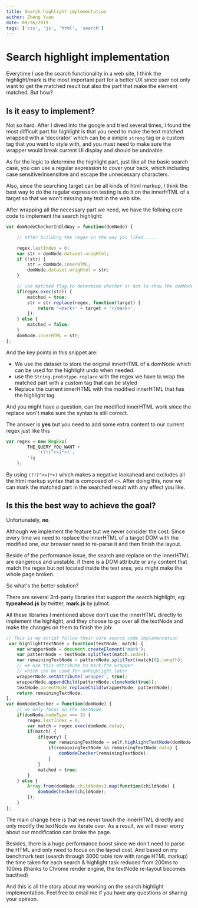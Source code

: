 ```yaml
---
title: Search highlight implementation
author: Zheng Yuan
date: 09/26/2019
tags: ['css', 'js', 'html', 'search']
---
```


Search highlight implementation
============

Everytime I use the search functionality in a web site, I think the highlight/mark is the most important part for a better UX since user not only want to get the matched result but also the part that make the element matched. But how?

Is it easy to implement?
-----

Not so hard. After I dived into the google and tried several times, I found the most difficult part for highlight is that you need to make the text matched wrapped with a 'decorator' which can be a simple `strong` tag or a custom tag that you want to style with, and you must need to make sure the wrapper would break current UI display and should be undoable. 

As for the logic to determine the highlight part, just like all the basic search case, you can use a regular expression to cover your back, which including case sensitive/insensitive and escape the unnecessary characters. 

Also, since the searching target can be all kinds of html markup, I think the best way to do the regular expression testing is do it on the innerHTML of a target so that we won't missing any text in the web site.

After wrapping all the necessary part we need, we have the folloing core code to implement the search highlight:

~~~javascript
var domNodeCheckerInOldWay = function(domNode) {

    // after building the regex in the way you liked.....

    regex.lastIndex = 0;
    var str = domNode.dataset.origHtml;
    if (!str) {
        str = domNode.innerHTML;
        domNode.dataset.origHtml = str;
    }

    // use matched flag to determine whether or not to show the domNode
    if(regex.exec(str)) {
        matched = true;
        str = str.replace(regex, function(target) {
            return '<mark>' + target + '</mark>';
        });
    } else {
        matched = false;
    }
    domNode.innerHTML = str;
};
~~~

And the key points in this snippet are:
* We use the dataset to store the original innerHTML of a domNode which can be used for the highlight undo when needed.
* use the `String.prototype.replace` with the regex we have to wrap the matched part with a custom tag that can be styled
* Replace the current innerHTML with the modified innerHTML that has the highlight tag.

And you might have a question, can the modified innerHTML work since the replace won't make sure the syntax is still correct. 

The answer is **yes** but you need to add some extra content to our current regex just like this 
~~~javascript
var regex = new RegExp(
        THE_QUERY_YOU_WANT + 
            '(?![^<>]*>)',
        'ig
    );
~~~

By using `(?![^<>]*>)` which makes a negative lookahead and excludes all the html markup syntax that is composed of `<>`. After doing this, now we can mark the matched part in the searched result with any effect you like.

Is this the best way to achieve the goal?
-----------

Unfortunately, **no**.

Although we implement the feature but we never consider the cost. Since every time we need to replace the innerHTML of a target DOM with the modified one, our browser need to re-parse it and then finish the layout.

Beside of the performance issue, the search and replace on the innerHTML are dangerous and unstable. if there is a DOM attribute or any content that match the regex but not located inside the text area, you might make the whole page broken. 

So what's the better solution?

There are several 3rd-party libraries that support the search highlight, eg: **typeahead.js** by twitter, **mark.js** by julmot. 

All these libraries I mentioned above don't use the innerHTML directly to implement the highlight, and they choose to go over all the textNode and make the changes on them to finish the job:

~~~javascript
// This is my script follow their core source code implementation
 var highlightTextNode = function(textNode, match) {
    var wrapperNode = document.createElement('mark');
    var patternNode = textNode.splitText(match.index);
    var remainingTextNode = patternNode.splitText(match[0].length);
    // we use this attribute to mark the wrapper 
    // which can be used for unhighlight later
    wrapperNode.setAttribute('wrapper', true);
    wrapperNode.appendChild(patternNode.cloneNode(true));
    textNode.parentNode.replaceChild(wrapperNode, patternNode);
    return remainingTextNode;
},
var domNodeChecker = function(domNode) {
    // we only focus on the textNode 
    if(domNode.nodeType === 3) {
        regex.lastIndex = 0;
        var match = regex.exec(domNode.data);
        if(match) {
            if(query) {
                var remainingTextNode = self.highlightTextNode(domNode, match);
                if(remainingTextNode && remainingTextNode.data) {
                    domNodeChecker(remainingTextNode);
                }
            }
            matched = true;
        }
    } else {
        Array.from(domNode.childNodes).map(function(childNode) {
            domNodeChecker(childNode);
        });
    }
};
~~~

The main change here is that we never touch the innerHTML directly and only modify the textNode we iterate over. As a result, we will never worry about our modification can broke the page. 

Besides, there is a huge performance boost since we don't need to parse the HTML and only need to focus on the layout cost. And based on my benchmark test (search through 3000 table row with range HTML markup) the time taken for each search & highlight task reduced from 200ms to 100ms (thanks to Chrome render engine, the textNode re-layout becomes bacthed)

And this is all the story about my working on the search highlight implementation. Feel free to email me if you have any questions or sharing your opinion.
